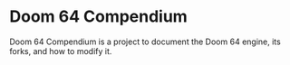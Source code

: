 # Doom 64 Compendium
Doom 64 Compendium is a project to document the Doom 64 engine, its forks, and how to modify it.
